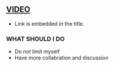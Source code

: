 ## [VIDEO](https://www.youtube.com/watch?v=DgbSc6Ys710)

- Link is embedded in the title.

### WHAT SHOULD I DO
* Do not limit myself
* Have more collabration and discussion